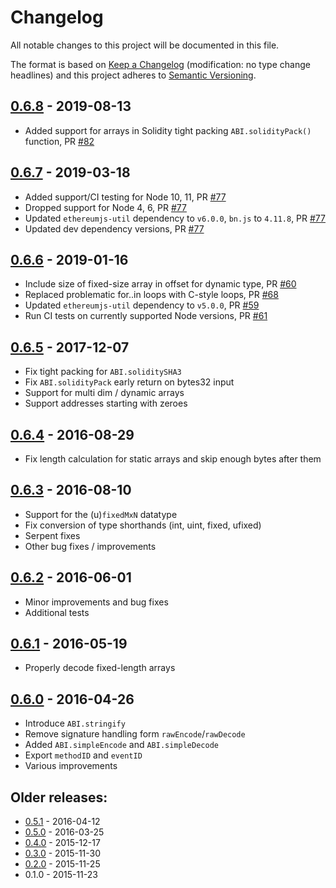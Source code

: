 # Changelog
All notable changes to this project will be documented in this file.

The format is based on [Keep a Changelog](http://keepachangelog.com/en/1.0.0/) 
(modification: no type change headlines) and this project adheres to 
[Semantic Versioning](http://semver.org/spec/v2.0.0.html).

## [0.6.8] - 2019-08-13

- Added support for arrays in Solidity tight packing `ABI.solidityPack()`
  function, PR [#82](https://github.com/ethereumjs/ethereumjs-abi/pull/82)

[0.6.8]: https://github.com/ethereumjs/ethereumjs-abi/compare/v0.6.7...v0.6.8

## [0.6.7] - 2019-03-18

- Added support/CI testing for Node 10, 11, 
  PR [#77](https://github.com/ethereumjs/ethereumjs-abi/pull/77)
- Dropped support for Node 4, 6, 
  PR [#77](https://github.com/ethereumjs/ethereumjs-abi/pull/77)
- Updated `ethereumjs-util` dependency to `v6.0.0`, `bn.js` to `4.11.8`, 
  PR [#77](https://github.com/ethereumjs/ethereumjs-abi/pull/77)
- Updated dev dependency versions, 
  PR [#77](https://github.com/ethereumjs/ethereumjs-abi/pull/77)

[0.6.7]: https://github.com/ethereumjs/ethereumjs-abi/compare/v0.6.6...v0.6.7

## [0.6.6] - 2019-01-16

- Include size of fixed-size array in offset for dynamic type,
  PR [#60](https://github.com/ethereumjs/ethereumjs-abi/pull/60)
- Replaced problematic for..in loops with C-style loops,
  PR [#68](https://github.com/ethereumjs/ethereumjs-abi/pull/68)
- Updated `ethereumjs-util` dependency to `v5.0.0`, 
  PR [#59](https://github.com/ethereumjs/ethereumjs-abi/pull/59)
- Run CI tests on currently supported Node versions,
  PR [#61](https://github.com/ethereumjs/ethereumjs-abi/pull/61)

[0.6.6]: https://github.com/ethereumjs/ethereumjs-abi/compare/v0.6.5...v0.6.6

## [0.6.5] - 2017-12-07
- Fix tight packing for ``ABI.soliditySHA3``
- Fix ``ABI.solidityPack`` early return on bytes32 input
- Support for multi dim / dynamic arrays
- Support addresses starting with zeroes

[0.6.5]: https://github.com/ethereumjs/ethereumjs-abi/compare/v0.6.4...v0.6.5

## [0.6.4] - 2016-08-29
- Fix length calculation for static arrays and skip enough bytes after them

[0.6.4]: https://github.com/ethereumjs/ethereumjs-abi/compare/v0.6.3...v0.6.4

## [0.6.3] - 2016-08-10
- Support for the (u)``fixedMxN`` datatype
- Fix conversion of type shorthands (int, uint, fixed, ufixed)
- Serpent fixes
- Other bug fixes / improvements

[0.6.3]: https://github.com/ethereumjs/ethereumjs-abi/compare/v0.6.2...v0.6.3

## [0.6.2] - 2016-06-01
- Minor improvements and bug fixes
- Additional tests

[0.6.2]: https://github.com/ethereumjs/ethereumjs-abi/compare/v0.6.1...v0.6.2

## [0.6.1] - 2016-05-19
- Properly decode fixed-length arrays

[0.6.1]: https://github.com/ethereumjs/ethereumjs-abi/compare/v0.6.0...v0.6.1

## [0.6.0] - 2016-04-26
- Introduce ``ABI.stringify``
- Remove signature handling form ``rawEncode``/``rawDecode``
- Added ``ABI.simpleEncode`` and ``ABI.simpleDecode``
- Export ``methodID`` and ``eventID``
- Various improvements

[0.6.0]: https://github.com/ethereumjs/ethereumjs-abi/compare/v0.5.1...v0.6.0

## Older releases:

- [0.5.1](https://github.com/ethereumjs/ethereumjs-abi/compare/v0.5.0...v0.5.1) - 2016-04-12
- [0.5.0](https://github.com/ethereumjs/ethereumjs-abi/compare/v0.4.0...v0.5.0) - 2016-03-25
- [0.4.0](https://github.com/ethereumjs/ethereumjs-abi/compare/v0.3.0...v0.4.0) - 2015-12-17
- [0.3.0](https://github.com/ethereumjs/ethereumjs-abi/compare/v0.2.0...v0.3.0) - 2015-11-30
- [0.2.0](https://github.com/ethereumjs/ethereumjs-abi/compare/v0.1.0...v0.2.0) - 2015-11-25
- 0.1.0 - 2015-11-23


